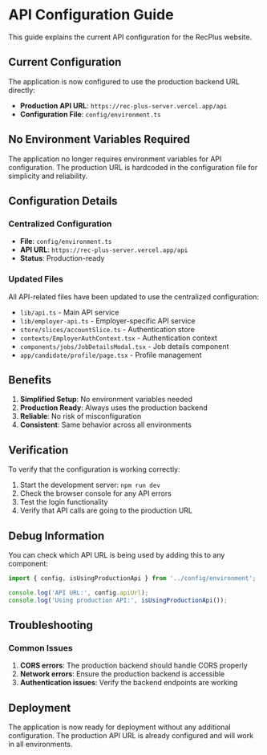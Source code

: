 # API Configuration Guide

This guide explains the current API configuration for the RecPlus website.

## Current Configuration

The application is now configured to use the production backend URL directly:

- **Production API URL**: `https://rec-plus-server.vercel.app/api`
- **Configuration File**: `config/environment.ts`

## No Environment Variables Required

The application no longer requires environment variables for API configuration. The production URL is hardcoded in the configuration file for simplicity and reliability.

## Configuration Details

### Centralized Configuration
- **File**: `config/environment.ts`
- **API URL**: `https://rec-plus-server.vercel.app/api`
- **Status**: Production-ready

### Updated Files
All API-related files have been updated to use the centralized configuration:

- `lib/api.ts` - Main API service
- `lib/employer-api.ts` - Employer-specific API service
- `store/slices/accountSlice.ts` - Authentication store
- `contexts/EmployerAuthContext.tsx` - Authentication context
- `components/jobs/JobDetailsModal.tsx` - Job details component
- `app/candidate/profile/page.tsx` - Profile management

## Benefits

1. **Simplified Setup**: No environment variables needed
2. **Production Ready**: Always uses the production backend
3. **Reliable**: No risk of misconfiguration
4. **Consistent**: Same behavior across all environments

## Verification

To verify that the configuration is working correctly:

1. Start the development server: `npm run dev`
2. Check the browser console for any API errors
3. Test the login functionality
4. Verify that API calls are going to the production URL

## Debug Information

You can check which API URL is being used by adding this to any component:

```typescript
import { config, isUsingProductionApi } from '../config/environment';

console.log('API URL:', config.apiUrl);
console.log('Using production API:', isUsingProductionApi());
```

## Troubleshooting

### Common Issues

1. **CORS errors**: The production backend should handle CORS properly
2. **Network errors**: Ensure the production backend is accessible
3. **Authentication issues**: Verify the backend endpoints are working

## Deployment

The application is now ready for deployment without any additional configuration. The production API URL is already configured and will work in all environments. 